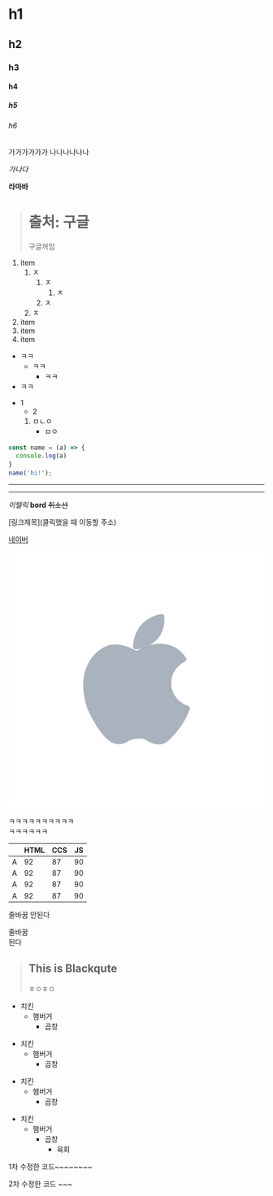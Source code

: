 # h1
## h2
### h3
#### h4
##### h5
###### h6

<!-- 한줄 띄기는 의미 없지만 두줄 띄기는 문단이 바뀐다 -->
가가가가가가
나나나나나나

*가나다*

**라마바**

<!-- 인용문 처럼 쓰인다.. -->
> # 출처: 구글
> 구글꺼임

<!-- 번호가 같아도 1234 됨 -->
1. item
   1. ㅈ
      1. ㅈ
         1. ㅈ
      2. ㅈ
   2. ㅈ
2. item
3. item
4. item

<!-- -는 떙떙이로 -->
- ㅋㅋ
  - ㅋㅋ
    - ㅋㅋ
- ㅋㅋ

* 1
  - 2
  1. ㅁㄴㅇ
     +  ㅁㅇ

```javascript <- 언어 설정>
const name = (a) => {
  console.log(a)
}
name('hi!');
```

<!-- 선긋기 -->
***

---

*이텔릭*
**bord**
~~취소선~~

<!-- 링크 넣는 방법 -->
[링크제목](클릭했을 때 이동할 주소)


[네이버](https://www.naver.com)

<!-- 그림 넣기 -->
![아이콘](apple-3384010_640.png)

<!-- 한줄바꿈 끝에 스페이스바 3개 -->
ㅋㅋㅋㅋㅋㅋㅋㅋㅋㅋ   
ㅋㅋㅋㅋㅋㅋ

<!-- 표 넣기 -->
| | HTML | CCS | JS
|---|---|---|---| 
| A | 92| 87| 90|
| A | 92| 87| 90|
| A | 92| 87| 90|
| A | 92| 87| 90|

<!-- 커맨드 + 쉬프트 + P -> 프린트커런트HTML 하면 폴더에 생김-->

줄바꿈
안된다

줄바꿈   
된다

> ## This is Blackqute
> ㅎㅇㅎㅇ

* 치킨
  * 햄버거
    * 곱창

+ 치킨
  + 햄버거
    + 곱창

- 치킨
  - 햄버거
    - 곱창

* 치킨
  - 햄버거
    + 곱창
      - 육회

<!-- 2022 01 21 -->
1차 수정한 코드~~~~~~~~

<!-- 2022 01 23 -->
2차 수정한 코드 ~~~
